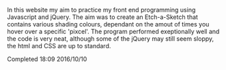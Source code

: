 In this website my aim to practice my front end programming using Javascript 
and jQuery. The aim was to create an Etch-a-Sketch that contains various shading colours, dependant on the amout of times you hover over a specific 'pixcel'. The program performed exeptionally well and the code is very neat, although some of the jQuery may still seem sloppy, the html and CSS are up to standard.

Completed 18:09 2016/10/10